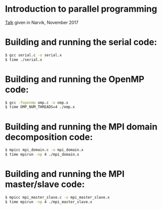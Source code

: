 # Introduction to parallel programming

[Talk](http://cicero.xyz/v2/remark/github/stigrj/parallel-programming-talk/narvik/talk.mkd/)
given in Narvik, November 2017

# Building and running the serial code:
```bash
$ gcc serial.c -o serial.x
$ time ./serial.x
```

# Building and running the OpenMP code:
```bash
$ gcc -fopenmp omp.c -o omp.x
$ time OMP_NUM_THREADS=4 ./omp.x
```

# Building and running the MPI domain decomposition code:
```bash
$ mpicc mpi_domain.c -o mpi_domain.x
$ time mpirun -np 4 ./mpi_domain.x
```

# Building and running the MPI master/slave code:
```bash
$ mpicc mpi_master_slave.c -o mpi_master_slave.x
$ time mpirun -np 4 ./mpi_master_slave.x
```
